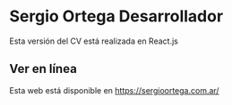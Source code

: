 # Sergio Ortega Desarrollador

Esta versión del CV está realizada en React.js

## Ver en línea

Esta web está disponible en https://sergioortega.com.ar/

